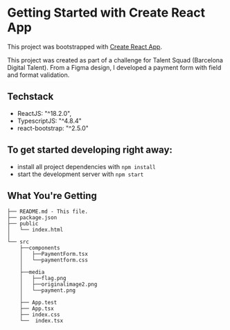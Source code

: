 # Getting Started with Create React App

This project was bootstrapped with [Create React App](https://github.com/facebook/create-react-app).

This project was created as part of a challenge for Talent Squad (Barcelona Digital Talent).
From a Figma design, I developed a payment form with field and format validation.

## Techstack

- ReactJS: "^18.2.0",
- TypescriptJS: "^4.8.4"
- react-bootstrap: "^2.5.0"

## To get started developing right away:

- install all project dependencies with `npm install`
- start the development server with `npm start`

## What You're Getting

```
├── README.md - This file.
├── package.json
├── public
│   └── index.html
│
└── src
    ├──components
    │   ├──PaymentForm.tsx
    │   └──paymentform.css
    │
    ├──media
    │   ├──flag.png
    │   ├──originalimage2.png
    │   └──payment.png
    │
    ├── App.test
    ├── App.tsx
    ├── index.css
    └──  index.tsx

```

